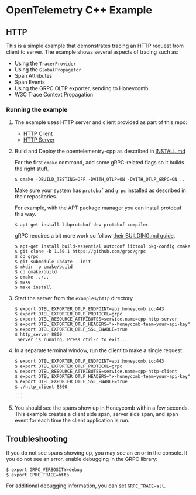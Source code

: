 # OpenTelemetry C++  Example

## HTTP

This is a simple example that demonstrates tracing an HTTP request from client
to server. The example shows several aspects of tracing such as:

* Using the `TracerProvider`
* Using the `GlobalPropagator`
* Span Attributes
* Span Events
* Using the GRPC OLTP exporter, sending to Honeycomb
* W3C Trace Context Propagation

### Running the example

1. The example uses HTTP server and client provided as part of this repo:
    * [HTTP
      Client](https://github.com/open-telemetry/opentelemetry-cpp/tree/main/ext/include/opentelemetry/ext/http/client)
    * [HTTP
      Server](https://github.com/open-telemetry/opentelemetry-cpp/tree/main/ext/include/opentelemetry/ext/http/server)

2. Build and Deploy the opentelementry-cpp as described in
   [INSTALL.md](../../INSTALL.md)

   For the first `cmake` command, add some gRPC-related flags so it builds the right stuff.

   ```console
   $ cmake -DBUILD_TESTING=OFF -DWITH_OTLP=ON -DWITH_OTLP_GRPC=ON ..
   ```

   Make sure your system has `protobuf` and `grpc` installed as described in
   their repositories.

   For example, with the APT package manager you can install protobuf this way.

   ```console
   $ apt-get install libprotobuf-dev protobuf-compiler
   ```

   gRPC requires a bit more work so follow [their BUILDING.md guide](https://github.com/grpc/grpc/blob/master/BUILDING.md).

   ```console
   $ apt-get install build-essential autoconf libtool pkg-config cmake
   $ git clone -b 1.50.1 https://github.com/grpc/grpc
   $ cd grpc
   $ git submodule update --init
   $ mkdir -p cmake/build
   $ cd cmake/build
   $ cmake ../..
   $ make
   $ make install
   ```

3. Start the server from the `examples/http` directory

   ```console
   $ export OTEL_EXPORTER_OTLP_ENDPOINT=api.honeycomb.io:443
   $ export OTEL_EXPORTER_OTLP_PROTOCOL=grpc
   $ export OTEL_RESOURCE_ATTRIBUTES=service.name=cpp-http-server
   $ export OTEL_EXPORTER_OTLP_HEADERS="x-honeycomb-team=your-api-key"
   $ export OTEL_EXPORTER_OTLP_SSL_ENABLE=true
   $ http_server 8800
    Server is running..Press ctrl-c to exit...
   ```

4. In a separate terminal window, run the client to make a single request:

   ```console
   $ export OTEL_EXPORTER_OTLP_ENDPOINT=api.honeycomb.io:443
   $ export OTEL_EXPORTER_OTLP_PROTOCOL=grpc
   $ export OTEL_RESOURCE_ATTRIBUTES=service.name=cpp-http-client
   $ export OTEL_EXPORTER_OTLP_HEADERS="x-honeycomb-team=your-api-key"
   $ export OTEL_EXPORTER_OTLP_SSL_ENABLE=true
   $ ./http_client 8800
   ...
   ...
   ```

5. You should see the spans show up in Honeycomb within a few seconds.
   This example creates a client side span, server side span, and span
   event for each time the client application is run.

## Troubleshooting

If you do not see spans showing up, you may see an error in the console.
If you do not see an error, enable debugging in the GRPC library:

   ```console
   $ export GRPC_VERBOSITY=debug
   $ export GPRC_TRACE=http
   ```

For additional debugging information, you can set `GRPC_TRACE=all`.
